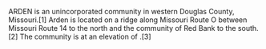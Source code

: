 ARDEN is an unincorporated community in western Douglas County, Missouri.[1] Arden is located on a ridge along Missouri Route O between Missouri Route 14 to the north and the community of Red Bank to the south.[2] The community is at an elevation of .[3]

